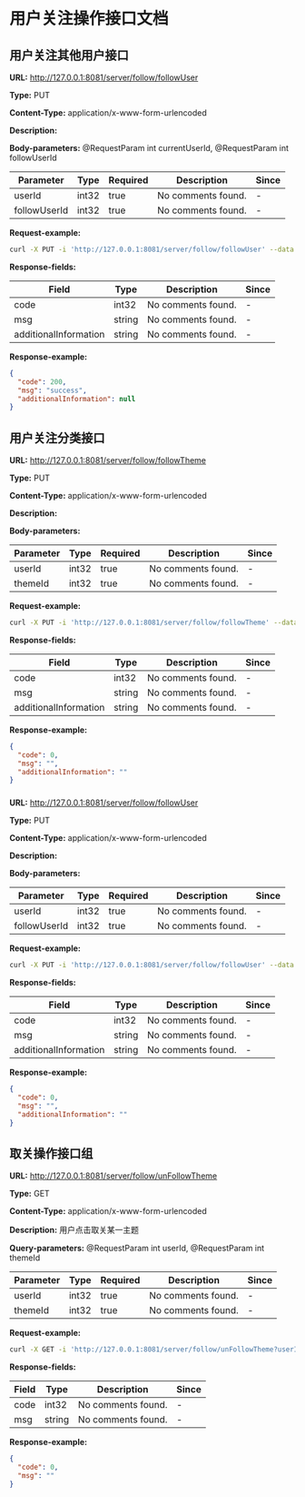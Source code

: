 # 用户关注操作接口文档
## 用户关注其他用户接口
**URL:** http://127.0.0.1:8081/server/follow/followUser

**Type:** PUT


**Content-Type:** application/x-www-form-urlencoded

**Description:**

**Body-parameters:** @RequestParam int currentUserId, @RequestParam int followUserId

| Parameter | Type | Required | Description | Since |
|-----------|------|----------|-------------|-------|
|userId|int32|true|No comments found.|-|
|followUserId|int32|true|No comments found.|-|

**Request-example:**
```bash
curl -X PUT -i 'http://127.0.0.1:8081/server/follow/followUser' --data 'userId=0&followUserId=0'
```
**Response-fields:**

| Field | Type | Description | Since |
|-------|------|-------------|-------|
|code|int32|No comments found.|-|
|msg|string|No comments found.|-|
|additionalInformation|string|No comments found.|-|

**Response-example:**
```json
{
  "code": 200,
  "msg": "success",
  "additionalInformation": null
}
```

## 用户关注分类接口
**URL:** http://127.0.0.1:8081/server/follow/followTheme

**Type:** PUT


**Content-Type:** application/x-www-form-urlencoded

**Description:**

**Body-parameters:**

| Parameter | Type | Required | Description | Since |
|-----------|------|----------|-------------|-------|
|userId|int32|true|No comments found.|-|
|themeId|int32|true|No comments found.|-|

**Request-example:**
```bash
curl -X PUT -i 'http://127.0.0.1:8081/server/follow/followTheme' --data 'userId=0&themeId=0'
```
**Response-fields:**

| Field | Type | Description | Since |
|-------|------|-------------|-------|
|code|int32|No comments found.|-|
|msg|string|No comments found.|-|
|additionalInformation|string|No comments found.|-|

**Response-example:**
```json
{
  "code": 0,
  "msg": "",
  "additionalInformation": ""
}
```

### 
**URL:** http://127.0.0.1:8081/server/follow/followUser

**Type:** PUT


**Content-Type:** application/x-www-form-urlencoded

**Description:**

**Body-parameters:**

| Parameter | Type | Required | Description | Since |
|-----------|------|----------|-------------|-------|
|userId|int32|true|No comments found.|-|
|followUserId|int32|true|No comments found.|-|

**Request-example:**
```bash
curl -X PUT -i 'http://127.0.0.1:8081/server/follow/followUser' --data 'userId=0&followUserId=0'
```
**Response-fields:**

| Field | Type | Description | Since |
|-------|------|-------------|-------|
|code|int32|No comments found.|-|
|msg|string|No comments found.|-|
|additionalInformation|string|No comments found.|-|

**Response-example:**
```json
{
  "code": 0,
  "msg": "",
  "additionalInformation": ""
}
```
## 取关操作接口组
**URL:** http://127.0.0.1:8081/server/follow/unFollowTheme

**Type:** GET


**Content-Type:** application/x-www-form-urlencoded

**Description:** 用户点击取关某一主题

**Query-parameters:** @RequestParam int userId, @RequestParam int themeId

| Parameter | Type | Required | Description | Since |
|-----------|------|----------|-------------|-------|
|userId|int32|true|No comments found.|-|
|themeId|int32|true|No comments found.|-|

**Request-example:**
```bash
curl -X GET -i 'http://127.0.0.1:8081/server/follow/unFollowTheme?userId=0&themeId=0' --data '&0&0'
```
**Response-fields:**

| Field | Type | Description | Since |
|-------|------|-------------|-------|
|code|int32|No comments found.|-|
|msg|string|No comments found.|-|

**Response-example:**
```json
{
  "code": 0,
  "msg": ""
}
```
